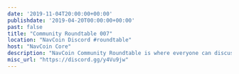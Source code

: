 ```yaml
---
date: '2019-11-04T20:00:00+00:00'
publishdate: '2019-04-20T00:00:00+00:00'
past: false
title: "Community Roundtable 007"
location: "NavCoin Discord #roundtable"
host: "NavCoin Core"
description: "NavCoin Community Roundtable is where everyone can discuss what's going on in the project and how we can work together. The roundtables will be held at 8pm GMT on the first Monday of every month on the NavCoin Discord server, channel #roundtable."
misc_url: "https://discord.gg/y4Vu9jw"
---
```

